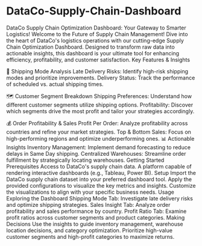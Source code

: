 # DataCo-Supply-Chain-Dashboard
DataCo Supply Chain Optimization Dashboard: Your Gateway to Smarter Logistics!
Welcome to the Future of Supply Chain Management!
Dive into the heart of DataCo's logistics operations with our cutting-edge Supply Chain Optimization Dashboard. Designed to transform raw data into actionable insights, this dashboard is your ultimate tool for enhancing efficiency, profitability, and customer satisfaction.
Key Features & Insights

🚀 Shipping Mode Analysis
Late Delivery Risks: Identify high-risk shipping modes and prioritize improvements.
Delivery Status: Track the performance of scheduled vs. actual shipping times.

🗺️ Customer Segment Breakdown
Shipping Preferences: Understand how different customer segments utilize shipping options.
Profitability: Discover which segments drive the most profit and tailor your strategies accordingly.

💰 Order Profitability & Sales
Profit Per Order: Analyze profitability across countries and refine your market strategies.
Top & Bottom Sales: Focus on high-performing regions and optimize underperforming ones.
📊 Actionable Insights
Inventory Management: Implement demand forecasting to reduce delays in Same Day shipping.
Centralized Warehouses: Streamline order fulfillment by strategically locating warehouses.
Getting Started
Prerequisites
Access to DataCo's supply chain data.
A platform capable of rendering interactive dashboards (e.g., Tableau, Power BI).
Setup
Import the DataCo supply chain dataset into your preferred dashboard tool.
Apply the provided configurations to visualize the key metrics and insights.
Customize the visualizations to align with your specific business needs.
Usage
Exploring the Dashboard
Shipping Mode Tab: Investigate late delivery risks and optimize shipping strategies.
Sales Insight Tab: Analyze order profitability and sales performance by country.
Profit Ratio Tab: Examine profit ratios across customer segments and product categories.
Making Decisions
Use the insights to guide inventory management, warehouse location decisions, and category optimization.
Prioritize high-value customer segments and high-profit categories to maximize returns.
